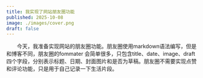 ```yaml
---
title: 我实现了网站朋友圈功能
published: 2025-10-08
image: ./images/cover.png
draft: false
---
```


&emsp;&emsp;今天，我准备实现网站的朋友圈功能。朋友圈使用markdown语法编写，但是和博客不同，朋友圈的fommater 会简单很多，只包含title、date、image、draft 四个字段，分别表示标题、日期、封面图片和是否为草稿。朋友圈不需要实现点赞和评论功能，只是用于自己记录一下生活片段。